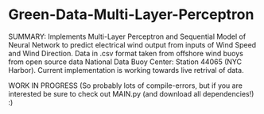 # Green-Data-Multi-Layer-Perceptron

SUMMARY:
Implements Multi-Layer Perceptron and Sequential Model of Neural Network to predict electrical wind output from inputs of Wind Speed and Wind Direction. Data in .csv format taken from offshore wind buoys from open source data National Data Buoy Center: Station 44065 (NYC Harbor). Current implementation is working towards live retrival of data.

WORK IN PROGRESS (So probably lots of compile-errors, but if you are interested be sure to check out MAIN.py (and download all dependencies!) :)
